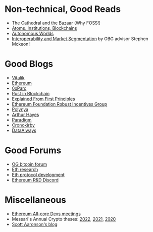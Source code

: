 # Non-technical, Good Reads
- [The Cathedral and the Bazaar](https://monoskop.org/images/e/e0/Raymond_Eric_S_The_Cathedral_and_the_Bazaar_rev_ed.pdf) (Why FOSS!)
- [Atoms, Institutions, Blockchains](https://stark.mirror.xyz/n2UpRqwdf7yjuiPKVICPpGoUNeDhlWxGqjulrlpyYi0)
- [Autonomous Worlds](https://0xparc.org/blog/autonomous-worlds)
- [Interoperability and Market Segmentation](https://medium.com/collab-currency/interoperability-and-market-segmentation-9cd098382414) by OBG advisor Stephen Mckeon!

# Good Blogs
- [Vitalik](https://vitalik.ca/)
- [Ethereum](https://blog.ethereum.org/)
- [0xParc](https://0xparc.org/blog)
- [Rust in Blockchain](https://rustinblockchain.org/)
- [Explained From First Principles](https://explained-from-first-principles.com/)
- [Ethereum Foundation Robust Incentives Group](https://ethereum.github.io/rig/)
- [Polynya](https://polynya.mirror.xyz/)
- [Arthur Hayes](https://cryptohayes.medium.com/)
- [Paradigm](https://www.paradigm.xyz/writing)
- [Cronokirby](https://cronokirby.com/posts)
- [DataAlways](https://dataalways.substack.com/)

# Good Forums
- [OG bitcoin forum](https://bitcointalk.org/)
- [Eth research](https://ethresear.ch/)
- [Eth protocol development](https://ethereum-magicians.org/)
- [Ethereum R&D Discord](https://discord.com/invite/qGpsxSA)

# Miscellaneous 
- [Ethereum All-core Devs meetings](https://github.com/ethereum/pm/)
- Messari's Annual Crypto theses: [2022](https://messari.io/pdf/messari-report-crypto-theses-for-2022.pdf), [2021](https://messari.io/pdf/messari-report-crypto-theses-for-2021.pdf), [2020](https://messari.io/pdf/crypto-theses-for-2020.pdf)
- [Scott Aaronson's blog](https://scottaaronson.blog/)

